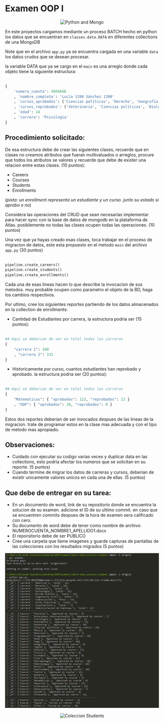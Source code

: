 # Examen OOP I

<p align="center">
  <img src="head.jpg" alt="Python and Mongo" style="text-align:center" />
</p>

En este proyectos cargamos mediante un proceso BATCH hecho en python los datos que se encuentran en ``` classes.data.DATA ``` en diferentes collections de una MongoDB

Note que en el archivo ```app.py``` ya se encuentra cargada en una variable ```data``` los datos crudos que se desean procesar. 

la variable DATA que ya se cargo en el ```main``` es una arreglo donde cada objeto tiene la siguiente estructura:

```python

{
    'numero_cuenta': 4069666
    , 'nombre_completo': 'Lucía 1390 Sánchez 1390'
    , 'cursos_aprobados': ['Ciencias políticas', 'Derecho', 'Geografía', 'Cine']
    , 'cursos_reprobados': ['Veterinaria', 'Ciencias políticas', 'Biología']
    , 'edad': 24
    , 'carrera': 'Psicología'
}

```

## Procedimiento solicitado:

De esa estructura debe de crear las siguientes clases, recuerde que en clases no creamos atributos que fueran multivaluados o arreglos, procure que todos los atributos se valores y recuerde que debe de exister una relacion entre estas clases. (10 puntos):
- Careers 
- Courses 
- Students
- Enrollments

(*pista: un enrollment representa un estudiante y un curso. junto su estado si aprobo o no*)

Considera las operaciones del CRUD que sean necesarias implementar para hacer sync con la base de datos de mongodb en la plataforma de Atlas. posiblemente no todas las clases ocupen todas las operaciones. (10 puntos)

Una vez que ya hayas creado esas clases, toca trabajar en el proceso de migracion de datos, este esta propuesto en el metodo ```main``` del archivo ```app.py``` (30 puntos)

```python

pipeline.create_careers()
pipeline.create_students()
pipeline.create_enrollments()

```

Cada una de esas lineas hacen lo que describe la invocacion de sus metodos. muy probable ocupen como parametro el objeto de la BD, haga los cambios respectivos. 

Por ultimo, cree los siguientes reportes partiendo de los datos almacenados en la collection de enrollments:

- Cantidad de Estudiantes por carrera, la estructura podria ser (15 puntos):
```python

## Aqui se deberian de ver en total todas las carreras
{
    "carrera 1": 100
    , "carrera 2": 331 
}

```

- Historicamente por curso, cuantos estudiantes han reprobado y aprobado. la estructura podria ser (20 puntos):
```python

## Aqui se deberian de ver en total todas las carreras
{
    "Matematicas": { "aprobados": 122, "reprobados": 22 }
    , "OOP": { "aprobados": 30, "reprobados": 0 } 
}

```

Estos dos reportes deberian de ser invocados despues de las lineas de la migracion. trate de programar estos en la clase mas adecuada y con el tipo de metodo mas apropiado. 

## Observaciones: 

- Cuidado con ejecutar su codigo varias veces y duplicar data en las collections, esto podria afectar los numeros que se solicitan en su reporte. (5 puntos)
-  Cuando termine de migrar los datos de carreras y cursos, deberian de existir unicamente valores unicos en cada una de ellas. (5 puntos)

## Que debe de entregar en su tarea:

- En un documento de word, link de su repositorio donde se encuentra la solucion de su examen. adicione el ID de su ultimo commit. en caso que se encuentren commits despues de la hora de examen sera calificado con cero.
- Su documento de word debe de tener como nombre de archivo: NUMEROCUENTA_NOMBRE1_APELLIDO1.docx
- El reporsitorio debe de ser PUBLICO
- Cree una carpeta que llame imagenes y guarde capturas de pantallas de las colecciones con los resultados migrados (5 puntos)


<p align="center">
  <img src="1.png" alt="Reporte de alumnos por carrera, aprobados por clase y reprobados por clase" style="text-align:center" />
</p>
<p align="center">
  <img src="2.png" alt="Coleccion Students" style="text-align:center" />
</p>